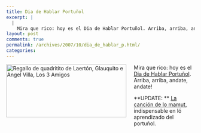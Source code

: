 ```yaml
---
title: Dia de Hablar Portuñol
excerpt: |
  |
    Mira que rico: hoy es el Dia de Hablar Portuñol. Arriba, arriba, andate, andate! UPDATE: La canción de lo mamut, indispensable en ló aprendizado del portuñol....
layout: post
comments: true
permalink: /archives/2007/10/dia_de_hablar_p.html/
categories:
---
```

<span class="mt-enclosure mt-enclosure-image"><img title="Regallo de quadritito de Laertón, Glauquito e Angel Villa, Los 3 Amigos" src="//chester.me/archives/img/miguelito.png" width="321" height="142" class="mt-image-left" style="float: left; margin: 0 20px 20px 0;" /></span>Mira que rico: hoy es el [Dia de Hablar Portuñol][1]. Arriba, arriba, andate, andate!

**UPDATE: ** [La canción de lo mamut][2], indispensable en ló aprendizado del portuñol.

 [1]: http://www.portunhol.art.br/wiki/P%C3%A1gina_principal
 [2]: http://www.manicomic.com/mamut.php
